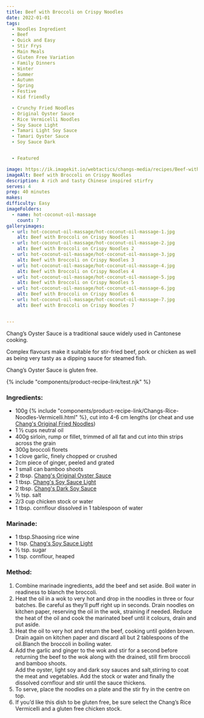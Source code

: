 ```yaml
---
title: Beef with Broccoli on Crispy Noodles
date: 2022-01-01
tags:
  - Noodles Ingredient
  - Beef
  - Quick and Easy
  - Stir Frys
  - Main Meals
  - Gluten Free Variation
  - Family Dinners
  - Winter
  - Summer
  - Autumn
  - Spring
  - Festive
  - Kid friendly

  - Crunchy Fried Noodles
  - Original Oyster Sauce
  - Rice Vermicelli Noodles
  - Soy Sauce Light
  - Tamari Light Soy Sauce
  - Tamari Oyster Sauce
  - Soy Sauce Dark


  - Featured

image: https://ik.imagekit.io/webtactics/changs-media/recipes/Beef-with-Broccoli-on-Crispy-Noodles_H99MWsVad.jpg
imageAlt: Beef with Broccoli on Crispy Noodles
description: A rich and tasty Chinese inspired stirfry
serves: 4
prep: 40 minutes 
makes: 
difficulty: Easy
imageFolders:
  - name: hot-coconut-oil-massage
    count: 7
galleryimages:
  - url: hot-coconut-oil-massage/hot-coconut-oil-massage-1.jpg
    alt: Beef with Broccoli on Crispy Noodles 1
  - url: hot-coconut-oil-massage/hot-coconut-oil-massage-2.jpg
    alt: Beef with Broccoli on Crispy Noodles 2
  - url: hot-coconut-oil-massage/hot-coconut-oil-massage-3.jpg
    alt: Beef with Broccoli on Crispy Noodles 3
  - url: hot-coconut-oil-massage/hot-coconut-oil-massage-4.jpg
    alt: Beef with Broccoli on Crispy Noodles 4
  - url: hot-coconut-oil-massage/hot-coconut-oil-massage-5.jpg
    alt: Beef with Broccoli on Crispy Noodles 5
  - url: hot-coconut-oil-massage/hot-coconut-oil-massage-6.jpg
    alt: Beef with Broccoli on Crispy Noodles 6
  - url: hot-coconut-oil-massage/hot-coconut-oil-massage-7.jpg
    alt: Beef with Broccoli on Crispy Noodles 7


---
```


Chang’s Oyster Sauce is a traditional sauce widely used in Cantonese cooking.

Complex flavours make it suitable for stir-fried beef, pork or chicken as well as being very tasty as a dipping sauce for steamed fish.

Chang’s Oyster Sauce is gluten free.

{% include "components/product-recipe-link/test.njk" %}


<div class="recipesingredient">
<h3>Ingredients:</h3>
<ul>
<li>100g {% include "components/product-recipe-link/Changs-Rice-Noodles-Vermicelli.html" %}, cut into 4-6 cm lengths (or cheat and use <a title="Chang's Original Fried Noodles" href="products/Original-Fried-Noodles/" target="_blank" rel="noopener">Chang's Original Fried Noodles</a>)</li>
<li>1 ½ cups neutral oil</li>
<li>400g sirloin, rump or fillet, trimmed of all fat and cut into thin strips across the grain</li>
<li>300g broccoli florets</li>
<li>1 clove garlic, finely chopped or crushed</li>
<li>2cm piece of ginger, peeled and grated</li>
<li>1 small can bamboo shoots</li>
<li>2 tbsp. <a title="Chang's Original Oyster Sauce" href="products/Changs-Original-Oyster-Sauce-150ml/" target="_blank" rel="noopener">Chang's Original Oyster Sauce</a></li>
<li>1 tbsp. <a title="Chang's Soy Sauce Light" href="products/Changs-Soy-Sauce-Light/" target="_blank" rel="noopener">Chang's Soy Sauce Light</a></li>
<li>2 tbsp. <a title="Chang's Dark Soy Sauce" href="products/Changs-Soy-Sauce-Dark/" target="_blank" rel="noopener">Chang's Dark Soy Sauce</a></li>
<li>½ tsp. salt</li>
<li>2/3 cup chicken stock or water</li>
<li>1 tbsp. cornflour dissolved in 1 tablespoon of water</li>
</ul>
<h3>Marinade:</h3>
<ul>
<li>1 tbsp.Shaosing rice wine</li>
<li>1 tsp. <a title="Chang's Soy Sauce Light" href="products/Changs-Soy-Sauce-Light/" target="_blank" rel="noopener">Chang's Soy Sauce Light</a></li>
<li>½ tsp. sugar</li>
<li>1 tsp. cornflour, heaped</li>
</ul></div>




<div class="recipesmethod">
<h3>Method:</h3>
<ol>
<li>Combine marinade ingredients, add the beef and set aside. Boil water in readiness to blanch the broccoli.</li>
<li>Heat the oil in a wok to very hot and drop in the noodles in three or four batches. Be careful as they’ll puff right up in seconds. Drain noodles on kitchen paper, reserving the oil in the wok, straining if needed. Reduce the heat of the oil and cook the marinated beef until it colours, drain and put aside.</li>
<li>Heat the oil to very hot and return the beef, cooking until golden brown. Drain again on kitchen paper and discard all but 2 tablespoons of the oil.Blanch the broccoli in boiling water.</li>
<li>Add the garlic and ginger to the wok and stir for a second before returning the beef to the wok along with the drained, still firm broccoli and bamboo shoots.</li>
Add the oyster, light soy and dark soy sauces and salt,stirring to coat the meat and vegetables. Add the stock or water and finally the dissolved cornflour and stir until the sauce thickens.
<li>To serve, place the noodles on a plate and the stir fry in the centre on top.</li>
<li>If you’d like this dish to be gluten free, be sure select the Chang’s Rice Vermicelli and a gluten free chicken stock.</li>
</ol>
</div>
